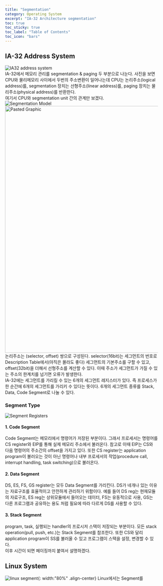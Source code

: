 ```yaml
---
title: "Segmentation"
category: Operating System
excerpt: "IA-32 Architecture segmentation"
toc: true
toc_sticky: true
toc_label: "Table of Contents"
toc_icon: "bars"
---
```

## IA-32 Address System
![IA32 address system](https://user-images.githubusercontent.com/45323902/152790702-b40ecef8-5950-4118-a13a-a236450c44c7.png)  
IA-32에서 메모리 관리를 segmentation & paging 두 부분으로 나눈다. 사진을 보면 CPU와 물리메모리 사이에서 두번의 주소변환이 일어나는데 CPU는 논리주소(logical address)를, segmentation 장치는 선형주소(linear address)를, paging 장치는 물리주소(physical address)를 반환한다.  
여기서 CPU와 segmentation unit 간의 관계만 보겠다.  
![Segmentation Model](https://user-images.githubusercontent.com/45323902/152787383-4ecb1827-26ab-46c8-a42f-3130c27f164f.png)   
<img width="814" alt="Pasted Graphic" src="https://user-images.githubusercontent.com/45323902/153807697-5b68a30c-ba2b-479b-9b72-0750580f0021.png">  
논리주소는 (selector, offset) 쌍으로 구성된다. selector(16bit)는 세그먼트의 번호로 Description Table에서(아직은 몰라도 좋다) 세그먼트의 기본주소를 구할 수 있고, offset(32bit)을 더해서 선형주소를 계산할 수 있다. 이때 주소가 세그먼트가 가질 수 있는 주소의 한계치를 넘기면 오류가 발생한다.   
IA-32에는 세그먼트를 가리킬 수 있는 6개의 세그먼트 레지스터가 있다. 즉 프로세스가 한 순간에 6개의 세그먼트를 가리키 수 있다는 뜻이다. 6개의 세그먼트 종류를 Stack, Data, Code Segment로 나눌 수 있다.
### Segment Type
![Segment Registers](https://user-images.githubusercontent.com/45323902/152787523-567bf142-581b-431a-b302-29a484e50c26.png) 
#### 1. Code Segment
Code Segment는 메모리에서 명령어가 저장된 부분이다. 그래서 프로세서는 명령어를 CS register와 EIP를 통해 실제 메모리 주소에서 불러온다. 참고로 이때 EIP는 CS와 다음 명령어의 주소간의 offset을 가지고 있다. 또한 CS register는 application program이 불러오는 것이 아닌 명령어나 내부 프로세서의 작업(procedure call, interrupt handling, task switching)으로 불러온다.
#### 2. Data Segment
DS, ES, FS, GS register는 모두 Data Segment를 가리킨다. DS가 네개나 있는 이유는 자료구조를 효율적이고 안전하게 관리하기 위함이다. 예를 들어 DS reg는 현재모듈의 자료구조, ES reg는 상위모듈에서 들어오는 데이터, FS는 유동적으로 사용, GS는 다른 프로그램과 공유하는 용도 처럼 필요에 따라 다르게 DS를 사용할 수 있다.
#### 3. Stack Segment
program, task, 실행되는 handler의 프로시저 스택이 저장되는 부분이다. 모든 stack operation(pull, push, etc.)는 Stack Segment를 참조한다. 또한 CS와 달리 application program이 SS를 불러올 수 있고 프로그램이 스택을 설정, 변경할 수 있다.  
이후 시간이 되면 페이징까지 붙여서 설명하겠다.
## Linux System
![linux segment](https://user-images.githubusercontent.com/45323902/156373549-015b78ea-138a-4743-b2a9-db61395372a5.jpg){: width:"80%" .align-center}
Linux에서는 Segment를 
